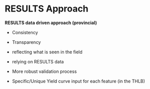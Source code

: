 # RESULTS Approach

**RESULTS data driven approach (provincial)**


- Consistency

- Transparency

- reflecting what is seen in the field

- relying on RESULTS data

- More robust validation process

- Specific/Unique Yield curve input for each feature (in the THLB)

